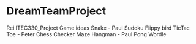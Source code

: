 # DreamTeamProject
Rei
ITEC330_Project
Game ideas 
Snake - Paul
Sudoku
Flippy bird
TicTac Toe - Peter
Chess
Checker
Maze
Hangman - Paul 
Pong
Wordle